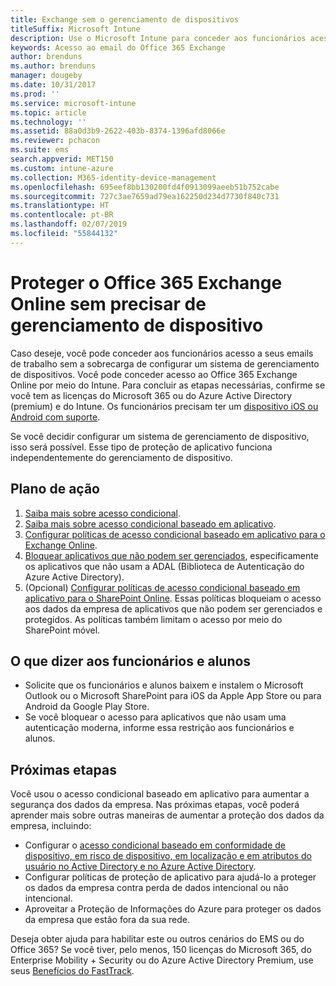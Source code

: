 ```yaml
---
title: Exchange sem o gerenciamento de dispositivos
titleSuffix: Microsoft Intune
description: Use o Microsoft Intune para conceder aos funcionários acesso ao email do Office 365 Exchange Online deles sem precisar configurar um sistema de gerenciamento de dispositivos.
keywords: Acesso ao email do Office 365 Exchange
author: brenduns
ms.author: brenduns
manager: dougeby
ms.date: 10/31/2017
ms.prod: ''
ms.service: microsoft-intune
ms.topic: article
ms.technology: ''
ms.assetid: 88a0d3b9-2622-403b-8374-1396afd8066e
ms.reviewer: pchacon
ms.suite: ems
search.appverid: MET150
ms.custom: intune-azure
ms.collection: M365-identity-device-management
ms.openlocfilehash: 695eef8bb130200fd4f0913099aeeb51b752cabe
ms.sourcegitcommit: 727c3ae7659ad79ea162250d234d7730f840c731
ms.translationtype: HT
ms.contentlocale: pt-BR
ms.lasthandoff: 02/07/2019
ms.locfileid: "55844132"
---
```

# <a name="protect-office-365-exchange-online-without-requiring-device-management"></a>Proteger o Office 365 Exchange Online sem precisar de gerenciamento de dispositivo

Caso deseje, você pode conceder aos funcionários acesso a seus emails de trabalho sem a sobrecarga de configurar um sistema de gerenciamento de dispositivos. Você pode conceder acesso ao Office 365 Exchange Online por meio do Intune. Para concluir as etapas necessárias, confirme se você tem as licenças do Microsoft 365 ou do Azure Active Directory (premium) e do Intune. Os funcionários precisam ter um [dispositivo iOS ou Android com suporte](supported-devices-browsers.md). 

Se você decidir configurar um sistema de gerenciamento de dispositivo, isso será possível. Esse tipo de proteção de aplicativo funciona independentemente do gerenciamento de dispositivo. 

## <a name="action-plan"></a>Plano de ação

1. [Saiba mais sobre acesso condicional](conditional-access.md). 
2. [Saiba mais sobre acesso condicional baseado em aplicativo](app-based-conditional-access-intune.md).
3. [Configurar políticas de acesso condicional baseado em aplicativo para o Exchange Online](app-based-conditional-access-intune-create.md).
4. [Bloquear aplicativos que não podem ser gerenciados](app-modern-authentication-block.md), especificamente os aplicativos que não usam a ADAL (Biblioteca de Autenticação do Azure Active Directory).
5. (Opcional) [Configurar políticas de acesso condicional baseado em aplicativo para o SharePoint Online](app-based-conditional-access-intune-create.md). Essas políticas bloqueiam o acesso aos dados da empresa de aplicativos que não podem ser gerenciados e protegidos. As políticas também limitam o acesso por meio do SharePoint móvel. 

## <a name="what-to-tell-employees-and-students"></a>O que dizer aos funcionários e alunos

* Solicite que os funcionários e alunos baixem e instalem o Microsoft Outlook ou o Microsoft SharePoint para iOS da Apple App Store ou para Android da Google Play Store. 
* Se você bloquear o acesso para aplicativos que não usam uma autenticação moderna, informe essa restrição aos funcionários e alunos. 

## <a name="next-steps"></a>Próximas etapas

Você usou o acesso condicional baseado em aplicativo para aumentar a segurança dos dados da empresa. Nas próximas etapas, você poderá aprender mais sobre outras maneiras de aumentar a proteção dos dados da empresa, incluindo: 

* Configurar o [acesso condicional baseado em conformidade de dispositivo, em risco de dispositivo, em localização e em atributos do usuário no Active Directory e no Azure Active Directory](https://docs.microsoft.com/azure/active-directory/active-directory-conditional-access-azure-portal).  
* Configurar políticas de proteção de aplicativo para ajudá-lo a proteger os dados da empresa contra perda de dados intencional ou não intencional. 
* Aproveitar a Proteção de Informações do Azure para proteger os dados da empresa que estão fora da sua rede. 

Deseja obter ajuda para habilitar este ou outros cenários do EMS ou do Office 365? Se você tiver, pelo menos, 150 licenças do Microsoft 365, do Enterprise Mobility + Security ou do Azure Active Directory Premium, use seus [Benefícios do FastTrack](https://docs.microsoft.com/enterprise-mobility-security/solutions/enterprise-mobility-fasttrack-program). 

